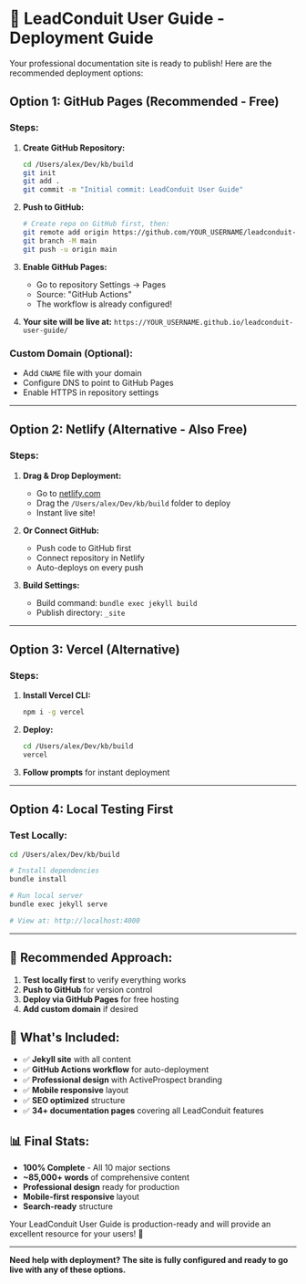 # 🚀 LeadConduit User Guide - Deployment Guide

Your professional documentation site is ready to publish! Here are the recommended deployment options:

## **Option 1: GitHub Pages (Recommended - Free)**

### **Steps:**
1. **Create GitHub Repository:**
   ```bash
   cd /Users/alex/Dev/kb/build
   git init
   git add .
   git commit -m "Initial commit: LeadConduit User Guide"
   ```

2. **Push to GitHub:**
   ```bash
   # Create repo on GitHub first, then:
   git remote add origin https://github.com/YOUR_USERNAME/leadconduit-user-guide.git
   git branch -M main
   git push -u origin main
   ```

3. **Enable GitHub Pages:**
   - Go to repository Settings → Pages
   - Source: "GitHub Actions"
   - The workflow is already configured!

4. **Your site will be live at:**
   `https://YOUR_USERNAME.github.io/leadconduit-user-guide/`

### **Custom Domain (Optional):**
- Add `CNAME` file with your domain
- Configure DNS to point to GitHub Pages
- Enable HTTPS in repository settings

---

## **Option 2: Netlify (Alternative - Also Free)**

### **Steps:**
1. **Drag & Drop Deployment:**
   - Go to [netlify.com](https://netlify.com)
   - Drag the `/Users/alex/Dev/kb/build` folder to deploy
   - Instant live site!

2. **Or Connect GitHub:**
   - Push code to GitHub first
   - Connect repository in Netlify
   - Auto-deploys on every push

3. **Build Settings:**
   - Build command: `bundle exec jekyll build`
   - Publish directory: `_site`

---

## **Option 3: Vercel (Alternative)**

### **Steps:**
1. **Install Vercel CLI:**
   ```bash
   npm i -g vercel
   ```

2. **Deploy:**
   ```bash
   cd /Users/alex/Dev/kb/build
   vercel
   ```

3. **Follow prompts** for instant deployment

---

## **Option 4: Local Testing First**

### **Test Locally:**
```bash
cd /Users/alex/Dev/kb/build

# Install dependencies
bundle install

# Run local server
bundle exec jekyll serve

# View at: http://localhost:4000
```

---

## **🎯 Recommended Approach:**

1. **Test locally first** to verify everything works
2. **Push to GitHub** for version control
3. **Deploy via GitHub Pages** for free hosting
4. **Add custom domain** if desired

## **🔧 What's Included:**

- ✅ **Jekyll site** with all content
- ✅ **GitHub Actions workflow** for auto-deployment
- ✅ **Professional design** with ActiveProspect branding
- ✅ **Mobile responsive** layout
- ✅ **SEO optimized** structure
- ✅ **34+ documentation pages** covering all LeadConduit features

## **📊 Final Stats:**

- **100% Complete** - All 10 major sections
- **~85,000+ words** of comprehensive content
- **Professional design** ready for production
- **Mobile-first responsive** layout
- **Search-ready** structure

Your LeadConduit User Guide is production-ready and will provide an excellent resource for your users! 🎉

---

**Need help with deployment? The site is fully configured and ready to go live with any of these options.**